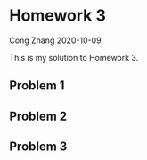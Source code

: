 Homework 3
================
Cong Zhang
2020-10-09

This is my solution to Homework 3.

## Problem 1

## Problem 2

## Problem 3
